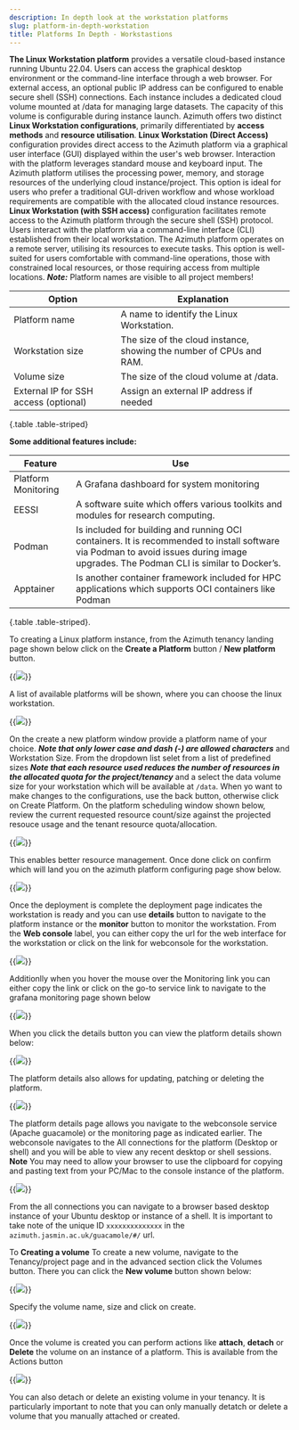 ```yaml
---
description: In depth look at the workstation platforms
slug: platform-in-depth-workstation
title: Platforms In Depth - Workstastions
---
```

**The Linux Workstation platform** provides a versatile cloud-based instance running Ubuntu 22.04. Users can access the graphical desktop environment or the command-line interface through a web browser. For external access, an optional public IP address can be configured to enable secure shell (SSH) connections. Each instance includes a dedicated cloud volume mounted at /data for managing large datasets. The capacity of this volume is configurable during instance launch.
Azimuth offers two distinct **Linux Workstation configurations**, primarily differentiated by **access methods** and **resource utilisation**.
**Linux Workstation (Direct Access)** configuration provides direct access to the Azimuth platform via a graphical user interface (GUI) displayed within the user's web browser.
Interaction with the platform leverages standard mouse and keyboard input. The Azimuth platform utilises the processing power, memory, and storage resources of the underlying cloud instance/project. This option is ideal for users who prefer a traditional GUI-driven workflow and whose workload requirements are compatible with the allocated cloud instance resources.
**Linux Workstation (with SSH access)** configuration facilitates remote access to the Azimuth platform through the secure shell (SSH) protocol. Users interact with the platform via a command-line interface (CLI) established from their local workstation. The Azimuth platform operates on a remote server, utilising its resources to execute tasks. This option is well-suited for users comfortable with command-line operations, those with constrained local resources, or those requiring access from multiple locations.
***Note:*** Platform names are visible to all project members!

**Option** | **Explanation**
---|---
Platform name | A name to identify the Linux Workstation.
Workstation size | The size of the cloud instance, showing the number of CPUs and RAM.
Volume size | The size of the cloud volume at /data.
External IP for SSH access (optional) |  Assign an external IP address if needed |
{.table .table-striped}

**Some additional features include:**

**Feature** | **Use**
---|---
Platform Monitoring | A Grafana dashboard for system monitoring
EESSI | A software suite which offers various toolkits and modules for research computing.
Podman | Is included for building and running OCI containers. It is recommended to install software via Podman to avoid issues during image upgrades. The Podman CLI is similar to Docker’s.
Apptainer | Is another container framework included for HPC applications which supports OCI containers like Podman
{.table .table-striped}.

To creating a Linux platform instance, from the Azimuth tenancy landing page shown below click on the **Create a Platform** button / **New platform** button.

{{<image src="img/docs/azimuth-images/azimuth-tenancy-platform-landing-page.jpg" caption="Platform landing page" wrapper="col-5 mx-auto" wrapper="text-center">}}

A list of available platforms will be shown, where you can choose the linux workstation.

{{<image src="img/docs/azimuth-images/azimuth-available-platforms.jpg" caption="Platform List" wrapper="col-9 mx-auto" wrapper="text-center">}}

On the create a new platform window provide a platform name of your choice. ***Note that only lower case and dash (-) are allowed characters*** and Workstation Size.
From the dropdown list selet from a list of predefined sizes ***Note that each resource used reduces the number of resources in the allocated quota for the project/tenancy*** and a select
the data volume size for your workstation which will be available at `/data`. When yo want to make changes to the configurations, use the back button, otherwise click on Create Platform.
On the platform scheduling window shown below, review the current requested resource count/size against the projected resouce usage and the tenant resource quota/allocation.

{{<image src="img/docs/azimuth-images/Azimuth-platform-resource-consumption-Page.jpg" caption="Platform Scheduling" wrapper="col-8 mx-auto" wrapper="text-center">}}

This enables better resource management. Once done click on confirm which will land you on the azimuth platform configuring page show below.

{{<image src="img/docs/azimuth-images/Azimuth-configuring-page.jpg" caption="Configuring" wrapper="col-8 mx-auto" wrapper="text-center">}}

Once the deployment is complete the deployment page indicates the workstation is ready and you can use **details** button to navigate to the platform instance or the **monitor** button to monitor the workstation. From the **Web console** label, you can either copy the url for the web interface for the workstation or click on the link for webconsole for the workstation.

{{<image src="img/docs/azimuth-images/Azimuth-webconsole-url-Page.jpg" caption="Webconsole" wrapper="col-9 mx-auto" wrapper="text-center">}}

Additionlly when you hover the mouse over the Monitoring link you can either copy the link or click on the go-to service link to navigate to the grafana monitoring page shown below

{{<image src="img/docs/azimuth-images/Azimuth-monitoring-Page.jpg" caption="Monitoring" wrapper="col-9 mx-auto" wrapper="text-center">}}

When you click the details button you can view the platform details shown below:

{{<image src="img/docs/azimuth-images/Azimuth-platfor-details-Page.jpg" caption="Platform details" wrapper="col-9 mx-auto" wrapper="text-center">}}

The platform details also allows for updating, patching or deleting the platform.

{{<image src="img/docs/azimuth-images/Azimuth-update-platform-Page.jpg" caption="Update" wrapper="col-9 mx-auto" wrapper="text-center">}}

The platform details page allows you navigate to the webconsole service (Apache guacamole) or the monitoring page as indicated earlier. The webconsole navigates to the All connections for the platform (Desktop or shell) and you will be able to view any recent desktop or shell sessions. **Note** You may need to allow your browser to use the clipboard for copying and pasting text from your PC/Mac to the console instance of the platform.

{{<image src="img/docs/azimuth-images/azimuth-all-connections-page.jpg" caption="All connections" wrapper="col-9 mx-auto" wrapper="text-center">}}

From the all connections you can navigate to a browser based desktop instance of your Ubuntu desktop or instance of a shell. It is important to take note of the unique ID `xxxxxxxxxxxxxx` in the `azimuth.jasmin.ac.uk/guacamole/#/` url.

To **Creating a volume** To create a new volume, navigate to the Tenancy/project page and in the advanced section click the Volumes button.
There you can click the **New volume** button shown below:

  {{<image src="img/docs/azimuth-images/azimuth-new-volume-page.jpg" caption="New volume" wrapper="col-9 mx-auto" wrapper="text-center">}}

Specify the volume name, size and click on create.

{{<image src="img/docs/azimuth-images/azimuth-volume-name-page.jpg" caption="New volume" wrapper="col-9 mx-auto" wrapper="text-center">}}

Once the volume is created you can perform actions like **attach**, **detach** or **Delete** the volume on an instance of a platform. This is available from the Actions button
  
{{<image src="img/docs/azimuth-images/azimuth-attach-volume-page.jpg" caption="New volume" wrapper="col-9 mx-auto" wrapper="text-center">}}

You can also detach or delete an existing volume in your tenancy. It is particularly important to note that you can only manually detatch or delete a volume that you manually attached or created.
